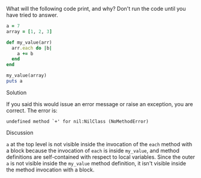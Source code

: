 What will the following code print, and why? Don't run the code until you have tried to answer.

```ruby
a = 7
array = [1, 2, 3]

def my_value(arr)
  arr.each do |b|
    a += b
  end
end

my_value(array)
puts a
```

Solution

If you said this would issue an error message or raise an exception, you are correct. The error is:

```
undefined method `+' for nil:NilClass (NoMethodError)
```

Discussion

`a` at the top level is not visible inside the invocation of the `each` method with a block because the invocation of `each` is inside `my_value`, and method definitions are self-contained with respect to local variables. Since the outer `a` is not visible inside the `my_value` method definition, it isn't visible inside the method invocation with a block.
